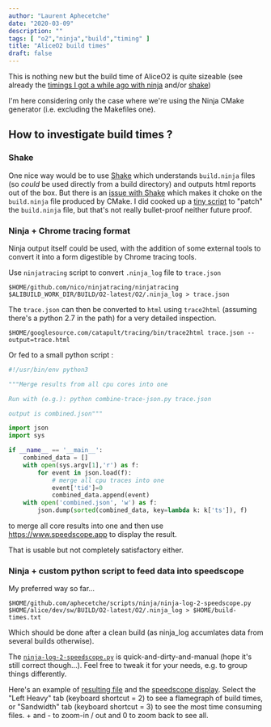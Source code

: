 ```yaml
---
author: "Laurent Aphecetche"
date: "2020-03-09"
description: ""
tags: [ "o2","ninja","build","timing" ]
title: "AliceO2 build times"
draft: false
---
```


This is nothing new but the build time of AliceO2 is quite sizeable (see
already the [timings I got a while ago with ninja](/2018/05/09/ninja-vs-make/)
and/or [shake](https://alice-talk.web.cern.ch/t/ninja-anyone/66/13))

I'm here considering only the case where we're using the Ninja CMake generator
(i.e. excluding the Makefiles one).

## How to investigate build times ?

### Shake

One nice way would be to use [Shake](https://shakebuild.com) which understands
`build.ninja` files 
(so *could* be used directly from a build directory)
and outputs html reports out of the box. But
there is an [issue with Shake](https://github.com/ndmitchell/shake/issues/679)
which makes it choke on the `build.ninja` file produced by CMake.  I did cooked
up a [tiny
script](https://github.com/aphecetche/scripts/blob/master/ninja/filter-order-only-depends-on-dir.sh)
to "patch" the `build.ninja` file, but that's not really bullet-proof neither
future proof.

### Ninja + Chrome tracing format

Ninja output itself could be used, with the addition of some external tools to convert it into 
 a form digestible by Chrome tracing tools.

Use `ninjatracing` script to convert `.ninja_log` file to `trace.json`

    $HOME/github.com/nico/ninjatracing/ninjatracing $ALIBUILD_WORK_DIR/BUILD/O2-latest/O2/.ninja_log > trace.json

The `trace.json` can then be converted to `html` using `trace2html`
(assuming there's a python 2.7 in the path) for a very detailed inspection.

    $HOME/googlesource.com/catapult/tracing/bin/trace2html trace.json --output=trace.html

Or fed to a small python script  : 

```python
#!/usr/bin/env python3

"""Merge results from all cpu cores into one

Run with (e.g.): python combine-trace-json.py trace.json

output is combined.json"""

import json
import sys

if __name__ == '__main__':
    combined_data = []
    with open(sys.argv[1],'r') as f:
        for event in json.load(f):
            # merge all cpu traces into one
            event['tid']=0
            combined_data.append(event)
    with open('combined.json', 'w') as f:
        json.dump(sorted(combined_data, key=lambda k: k['ts']), f)
```

to merge all core results into one and then use 
<https://www.speedscope.app> to display the result.

That is usable but not completely satisfactory either.

### Ninja + custom python script to feed data into speedscope

My preferred way so far...

    $HOME/github.com/aphecetche/scripts/ninja/ninja-log-2-speedscope.py $HOME/alice/dev/sw/BUILD/O2-latest/O2/.ninja_log > $HOME/build-times.txt

Which should be done after a clean build (as ninja_log accumlates data from several builds otherwise).

The [`ninja-log-2-speedscope.py`](https://github.com/aphecetche/scripts/blob/master/ninja/ninja-log-2-speedscope.py) is quick-and-dirty-and-manual (hope it's still correct though...). Feel free to tweak it for your needs, e.g. to group things differently.

Here's an example of [resulting file](/post/o2-build-times/aliceo2-build-10-march-2020.txt) and the [speedscope display](https://www.speedscope.app#profileURL=https://aphecetche.netlify.com/post/o2-build-times/aliceo2-build-10-march-2020.txt). Select the "Left Heavy" tab (keyboard shortcut = 2) to see a flamegraph of build times, or "Sandwidth" tab (keyboard shortcut = 3) to see the most time consuming files. + and - to zoom-in / out and 0 to zoom back to see all.
